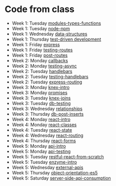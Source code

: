 # Code from class

* Week 1: Tuesday [modules-types-functions](modules-types-functions)
* Week 1: Tuesday [node-npm](node-npm)
* Week 1: Wednesday [data-structures](data-structures)
* Week 1: Thursday [test-driven development](tdd)
* Week 1: Friday [express](express)
* Week 1: Friday [testing-routes](testing-routes)
* Week 1: Friday [post-routes](post-routes)
* Week 2: Monday [callbacks](callbacks)
* Week 2: Monday [testing-async](testing-async)
* Week 2: Tuesday [handlebars](handlebars)
* Week 2: Tuesday [testing-handlebars](testing-handlebars)
* Week 2: Tuesday [express-routing](express-routing)
* Week 3: Monday [knex-intro](knex-intro)
* Week 3: Monday [promises](promises)
* Week 3: Tuesday [knex-joins](knex-joins)
* Week 3: Tuesday [db-testing](db-testing)
* Week 3: Wednesday [relationships](relationships)
* Week 3: Thursday [db-post-inserts](db-post-inserts)
* Week 4: Monday [react-intro](react-intro)
* Week 4: Monday [react-classes](react-classes)
* Week 4: Tuesday [react-state](react-state)
* Week 4: Wednesday [react-routing](react-routing)
* Week 4: Thursday [react-forms](react-forms)
* Week 5: Monday [api-intro](api-intro)
* Week 5: Monday [api-testing](api-testing)
* Week 5: Tuesday [restful-react-from-scratch](restful-react-from-scratch)
* Week 5: Tuesday [enzyme-intro](enzyme-intro)
* Week 5: Wednesday [external-apis](external-apis)
* Week 5: Thursday [object-orientation-es5](object-orientation-es5)
* Week 5: Saturday [server-side-api-consumption](server-side-api-consumption)
